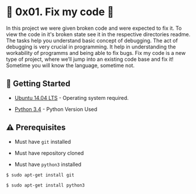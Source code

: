 # :shell: 0x01. Fix my code :shell:

In this project we were given broken code and were expected to fix it. To view the code in it's broken state see it in the respective directories readme.
The tasks help you understand basic concept of debugging. The act of debugging  is very crucial in programming. It help in understanding the workability of programms  and being able to fix bugs.
Fix my code is a new type of project, where we’ll jump into an existing code base and fix it!
Sometime you will know the language, sometime not.

## :running: Getting Started

* [Ubuntu 14.04 LTS](http://releases.ubuntu.com/14.04/) - Operating system required.

* [Python 3.4](https://www.python.org/download/releases/3.4.0/) - Python Version Used

## :warning: Prerequisites

* Must have `git` installed

* Must have repository cloned

* Must have `python3` installed

```
$ sudo apt-get install git
```


```
$ sudo apt-get install python3
```
